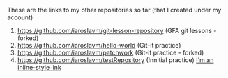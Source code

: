 These are the links to my other repositories so far (that I created under my account)

1. https://github.com/iaroslavm/git-lesson-repository (GFA git lessons - forked)
2. https://github.com/iaroslavm/hello-world (Git-it practice)
3. https://github.com/iaroslavm/patchwork (Git-it practice - forked)
4. https://github.com/iaroslavm/testRepository (Innitial practice)
[I'm an inline-style link](https://www.google.com)
